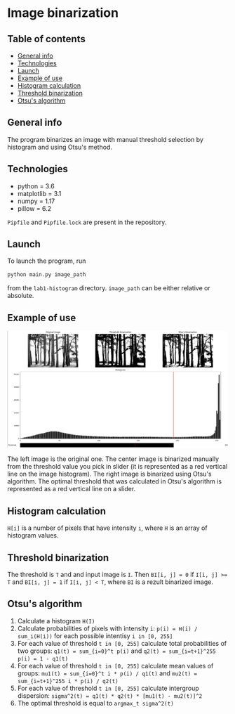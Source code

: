 # Image binarization

## Table of contents

* [General info](#general-info)
* [Technologies](#technologies)
* [Launch](#launch)
* [Example of use](#example-of-use)
* [Histogram calculation](#histogram-calculation)
* [Threshold binarization](threshold-binarization)
* [Otsu's algorithm](otsus-algorithm)

## General info

The program binarizes an image with
manual threshold selection by histogram and
using Otsu's method.

## Technologies

* python = 3.6
* matplotlib = 3.1
* numpy = 1.17
* pillow = 6.2

`Pipfile` and `Pipfile.lock` are present in the repository.

## Launch

To launch the program, run
```bash
python main.py image_path
```
from the `lab1-histogram` directory.
`image_path` can be either relative or absolute.

## Example of use

![Example of use](example_of_use.png)

The left image is the original one.
The center image is binarized manually from the threshold value you pick in slider (it is represented as a red vertical line on the image histogram).
The right image is binarized using Otsu's algorithm. The optimal threshold that was calculated in Otsu's algorithm is represented as a red vertical line on a slider.

## Histogram calculation

`H[i]` is a number of pixels that have intensity `i`, where `H` is an array of histogram values.

## Threshold binarization

The threshold is `T` and and input image is `I`.
Then `BI[i, j] = 0` if `I[i, j] >= T` and `BI[i, j] = 1` if `I[i, j] < T`, where `BI` is a rezult binarized image.

## Otsu's algorithm

1. Calculate a histogram `H(I)`
2. Calculate probabilities of pixels with intensity `i`: `p(i) = H(i) / sum_i(H(i))` for each possible intentisy `i in [0, 255]`
3. For each value of threshold `t in [0, 255]` calculate total probabilities of two groups: `q1(t) = sum_{i=0}^t p(i)` and `q2(t) = sum_{i=t+1}^255 p(i) = 1 - q1(t)`
4. For each value of threshold `t in [0, 255]` calculate mean values of groups: `mu1(t) = sum_{i=0}^t i * p(i) / q1(t)` and `mu2(t) = sum_{i=t+1}^255 i * p(i) / q2(t)`
5. For each value of threshold `t in [0, 255]` calculate intergroup dispersion: `sigma^2(t) = q1(t) * q2(t) * [mu1(t) - mu2(t)]^2`
6. The optimal threshold is equal to `argmax_t sigma^2(t)`
